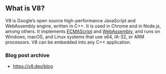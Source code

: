 ## What is V8?
V8 is Google’s open source high-performance JavaScript and WebAssembly engine, written in C++. It is used in Chrome and in Node.js, among others. It implements [ECMAScript](https://tc39.es/ecma262/) and [WebAssembly](https://webassembly.github.io/spec/core/), and runs on Windows, macOS, and Linux systems that use x64, IA-32, or ARM processors. V8 can be embedded into any C++ application.

### Blog post archive
- https://v8.dev/blog